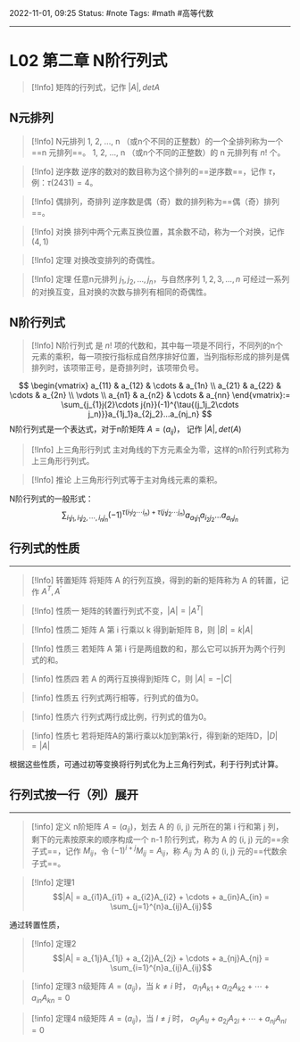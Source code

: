 2022-11-01, 09:25
Status: #note
Tags: #math #高等代数 

---

# L02 第二章 N阶行列式

> [!Info]
> 矩阵的行列式，记作 $|A|,detA$

## N元排列

> [!Info] N元排列
> 1, 2, ..., n （或n个不同的正整数）的一个全排列称为一个 ==n 元排列==。
> 1, 2, ..., n （或n个不同的正整数）的 n 元排列有 $n!$ 个。

> [!Info] 逆序数
> 逆序的数对的数目称为这个排列的==逆序数==，记作 $\tau$，例：$\tau(2431) = 4$。

> [!Info] 偶排列，奇排列
> 逆序数是偶（奇）数的排列称为==偶（奇）排列==。

> [!Info] 对换
> 排列中两个元素互换位置，其余数不动，称为一个对换，记作$(4,1)$

> [!Info] 定理
> 对换改变排列的奇偶性。

> [!Info] 定理
> 任意n元排列 $j_1,j_2,...,j_n$，与自然序列 $1,2,3,...,n$ 可经过一系列的对换互变，且对换的次数与排列有相同的奇偶性。

## N阶行列式

> [!Info] N阶行列式
> 是 $n!$ 项的代数和，其中每一项是不同行，不同列的n个元素的乘积，每一项按行指标成自然序排好位置，当列指标形成的排列是偶排列时，该项带正号，是奇排列时，该项带负号。

$$
\begin{vmatrix}
a_{11} & a_{12} & \cdots & a_{1n} \\
a_{21} & a_{22} & \cdots & a_{2n} \\
\vdots \\
a_{n1} & a_{n2} & \cdots & a_{nn}
\end{vmatrix}:= \sum_{j_{1}j{2}\cdots j{n}}(-1)^{\tau{(j_1j_2\cdots j_n)}}a_{1j_1}a_{2j_2}...a_{nj_n}
$$
N阶行列式是一个表达式，对于n阶矩阵 $A = (a_{ij})$， 记作 $|A|, det(A)$

> [!Info] 上三角形行列式
> 主对角线的下方元素全为零，这样的n阶行列式称为上三角形行列式。

> [!Info] 推论
> 上三角形行列式等于主对角线元素的乘积。

N阶行列式的一般形式：
$$
\sum_{i_1j_{1},i_1j_2,\cdots, i_nj_n}(-1)^{\tau{(i_1i_2\cdots i_n)}+\tau{(j_1j_2\cdots j_n)}}a_{a_1j_1}a_{i_2j_2}...a_{a_nj_n}
$$


## 行列式的性质
---

> [!Info] 转置矩阵
> 将矩阵 A 的行列互换，得到的新的矩阵称为 A 的转置，记作 $A^T, A^{'}$

> [!Info] 性质一
> 矩阵的转置行列式不变，$|A| = |A^T|$

> [!Info] 性质二
> 矩阵 A 第 i 行乘以 k 得到新矩阵 B，则 $|B|=k|A|$ 

>[!Info] 性质三
> 若矩阵 A 第 i 行是两组数的和，那么它可以拆开为两个行列式的和。

> [!info] 性质四
> 若 A 的两行互换得到矩阵 C，则 $|A|=-|C|$

> [!info] 性质五
> 行列式两行相等，行列式的值为0。

> [!info] 性质六
> 行列式两行成比例，行列式的值为0。

> [!info] 性质七
> 若将矩阵A的第i行乘以k加到第k行，得到新的矩阵D，$|D|=|A|$

根据这些性质，可通过初等变换将行列式化为上三角行列式，利于行列式计算。


## 行列式按一行（列）展开
---
> [!info] 定义
> n阶矩阵 $A=(a_{ij})$，划去 A 的 (i, j) 元所在的第 i 行和第 j 列，剩下的元素按原来的顺序构成一个 n-1 阶行列式，称为 A 的 (i, j) 元的==余子式==，记作 $M_{ij}$，令 $(-1)^{i+j}M_{ij} = A_{ij}$，称 $A_{ij}$ 为 A 的 (i, j) 元的==代数余子式==。
 
> [!Info] 定理1
> $$|A| = a_{i1}A_{i1} + a_{i2}A_{i2} + \cdots + a_{in}A_{in} = \sum_{j=1}^{n}a_{ij}A_{ij}$$

通过转置性质，

> [!Info] 定理2
> $$|A| = a_{1j}A_{1j} + a_{2j}A_{2j} + \cdots + a_{nj}A_{nj} = \sum_{i=1}^{n}a_{ij}A_{ij}$$

> [!info] 定理3
> n级矩阵 $A=(a_{ij})$，当 $k \ne i$ 时， $a_{i1}A_{k1}+a_{i2}A_{k2} +\cdots+a_{in}A_{kn}=0$

> [!info] 定理4
> n级矩阵 $A=(a_{ij})$，当 $l \ne j$ 时， $a_{1j}A_{1l}+a_{2j}A_{2l} +\cdots+a_{nj}A_{nl}=0$
